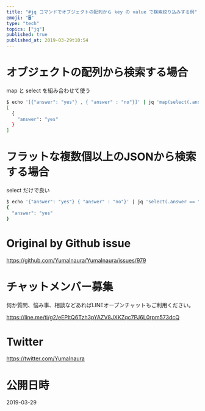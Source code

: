 ```yaml
---
title: "#jq コマンドでオブジェクトの配列から key の value で検索絞り込みする例"
emoji: "🖥"
type: "tech"
topics: ["jq"]
published: true
published_at: 2019-03-29t10:54
---
```


# オブジェクトの配列から検索する場合

map と select を組み合わせて使う

```sh
$ echo '[{"answer": "yes"} , { "answer" : "no"}]' | jq 'map(select(.answer == "yes"))'
[
  {
    "answer": "yes"
  }
]
```

# フラットな複数個以上のJSONから検索する場合

select だけで良い

```sh
$ echo '{"answer": "yes"} { "answer" : "no"}' | jq 'select(.answer == "yes")'
{
  "answer": "yes"
}
```


# Original by Github issue

https://github.com/YumaInaura/YumaInaura/issues/979








<!-- Update From Qiita API -->

# チャットメンバー募集


何か質問、悩み事、相談などあればLINEオープンチャットもご利用ください。

https://line.me/ti/g2/eEPltQ6Tzh3pYAZV8JXKZqc7PJ6L0rpm573dcQ





# Twitter


https://twitter.com/YumaInaura


<!-- Update From Qiita API -->



# 公開日時

2019-03-29
